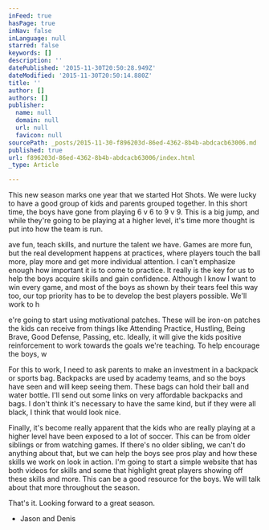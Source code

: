```yaml
---
inFeed: true
hasPage: true
inNav: false
inLanguage: null
starred: false
keywords: []
description: ''
datePublished: '2015-11-30T20:50:28.949Z'
dateModified: '2015-11-30T20:50:14.880Z'
title: ''
author: []
authors: []
publisher:
  name: null
  domain: null
  url: null
  favicon: null
sourcePath: _posts/2015-11-30-f896203d-86ed-4362-8b4b-abdcacb63006.md
published: true
url: f896203d-86ed-4362-8b4b-abdcacb63006/index.html
_type: Article

---
```

This new season marks
one year that we started Hot Shots. We were lucky to have a good group of kids
and parents grouped together. In this short time, the boys have gone from
playing 6 v 6 to 9 v 9\. This is a big jump, and while they're going to be
playing at a higher level, it's time more thought is put into how the team is
run.  

ave
fun, teach skills, and nurture the talent we have. Games are more fun, but the
real development happens at practices, where players touch the ball more, play
more and get more individual attention. I can't emphasize enough how important
it is to come to practice. It really is the key for us to help the boys acquire
skills and gain confidence. Although
I know I want to win every game, and most of the boys as shown by their tears
feel this way too, our top priority has to be to develop the best players
possible. We'll work to h

e're going to start using motivational patches. These will be
iron-on patches the kids can receive from things like Attending Practice,
Hustling,  Being Brave, Good Defense, Passing, etc. Ideally, it will give
the kids positive reinforcement to work towards the goals we're teaching. To help encourage the boys, w

For this to work, I need to ask parents to make an
investment in a backpack or sports bag. Backpacks are used by academy teams,
and so the boys have seen and will keep seeing them. These bags can hold their
ball and water bottle. I'll send out some links on very affordable backpacks
and bags. I don't think it's necessary to have the same kind, but if they were
all black, I think that would look nice. 

Finally, it's become really apparent that the kids who
are really playing at a higher level have been exposed to a lot of soccer. This
can be from older siblings or from watching games. If there's no older sibling,
we can't do anything about that, but we can help the boys see pros play and how
these skills we work on look in action. I'm going to start a simple website
that has both videos for skills and some that highlight great players showing
off these skills and more. This can be a good resource for the boys. We will
talk about that more throughout the season. 

That's it. Looking forward to a great season. 

- Jason and Denis